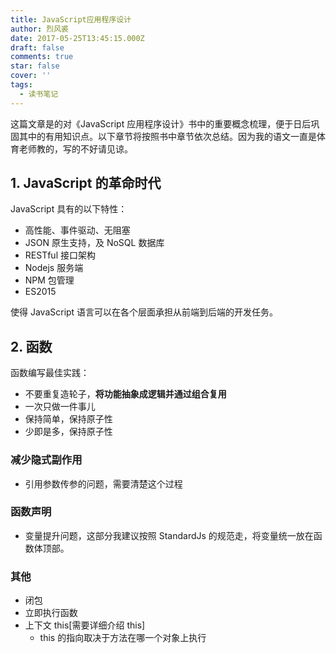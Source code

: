 ```yaml
---
title: JavaScript应用程序设计
author: 烈风裘
date: 2017-05-25T13:45:15.000Z
draft: false
comments: true
star: false
cover: ''
tags: 
  - 读书笔记
---
```


这篇文章是的对《JavaScript 应用程序设计》书中的重要概念梳理，便于日后巩固其中的有用知识点。以下章节将按照书中章节依次总结。因为我的语文一直是体育老师教的，写的不好请见谅。

## 1. JavaScript 的革命时代

JavaScript 具有的以下特性：

- 高性能、事件驱动、无阻塞
- JSON 原生支持，及 NoSQL 数据库
- RESTful 接口架构
- Nodejs 服务端
- NPM 包管理
- ES2015

使得 JavaScript 语言可以在各个层面承担从前端到后端的开发任务。

## 2. 函数

函数编写最佳实践：

- 不要重复造轮子，**将功能抽象成逻辑并通过组合复用**
- 一次只做一件事儿
- 保持简单，保持原子性
- 少即是多，保持原子性

### 减少隐式副作用

- 引用参数传参的问题，需要清楚这个过程

### 函数声明

- 变量提升问题，这部分我建议按照 StandardJs 的规范走，将变量统一放在函数体顶部。

### 其他

- 闭包
- 立即执行函数
- 上下文 this[需要详细介绍 this]
  - this 的指向取决于方法在哪一个对象上执行
